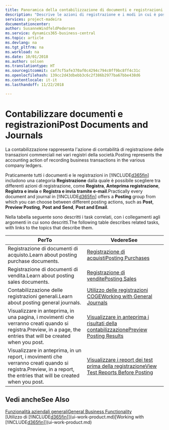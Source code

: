 ```yaml
---
title: Panoramica della contabilizzazione di documenti e registrazioni | Documenti Microsoft
description: "Descrive le azioni di registrazione e i modi in cui è possibile contabilizzare documenti e registrazioni."
services: project-madeira
documentationcenter: 
author: SusanneWindfeldPedersen
ms.service: dynamics365-business-central
ms.topic: article
ms.devlang: na
ms.tgt_pltfrm: na
ms.workload: na
ms.date: 10/01/2018
ms.author: solsen
ms.translationtype: HT
ms.sourcegitcommit: caf7cf5afe370af0c4294c794c0ff9bc8ff4c31c
ms.openlocfilehash: 139cc2d43dbebb3c6c2f386b2977ba67bbe438d6
ms.contentlocale: it-it
ms.lasthandoff: 11/22/2018

---
```

# <a name="post-documents-and-journals"></a><span data-ttu-id="bfb88-103">Contabilizzare documenti e registrazioni</span><span class="sxs-lookup"><span data-stu-id="bfb88-103">Post Documents and Journals</span></span>
<span data-ttu-id="bfb88-104">La contabilizzazione rappresenta l'azione di contabilità di registrazione delle transazioni commerciali nei vari registri della società.</span><span class="sxs-lookup"><span data-stu-id="bfb88-104">Posting represents the accounting action of recording business transactions in the various company ledgers.</span></span>

<span data-ttu-id="bfb88-105">Praticamente tutti i documenti e le registrazioni in [!INCLUDE[d365fin](includes/d365fin_md.md)] includono una categoria **Registrazione** dalla quale è possibile scegliere tra differenti azioni di registrazione, come **Registra**, **Anteprima registrazione**, **Registra e invia** e **Registra e invia tramite e-mail**.</span><span class="sxs-lookup"><span data-stu-id="bfb88-105">Practically every document and journal in [!INCLUDE[d365fin](includes/d365fin_md.md)] offers a **Posting** group from which you can choose between different posting actions, such as **Post**, **Preview Posting**, **Post and Send**, **Post and Email**.</span></span>

<span data-ttu-id="bfb88-106">Nella tabella seguente sono descritti i task correlati, con i collegamenti agli argomenti in cui sono descritti.</span><span class="sxs-lookup"><span data-stu-id="bfb88-106">The following table describes related tasks, with links to the topics that describe them.</span></span>

| <span data-ttu-id="bfb88-107">Per</span><span class="sxs-lookup"><span data-stu-id="bfb88-107">To</span></span> | <span data-ttu-id="bfb88-108">Vedere</span><span class="sxs-lookup"><span data-stu-id="bfb88-108">See</span></span> |
| --- | --- |
| <span data-ttu-id="bfb88-109">Registrazione di documenti di acquisto.</span><span class="sxs-lookup"><span data-stu-id="bfb88-109">Learn about posting purchase documents.</span></span> |[<span data-ttu-id="bfb88-110">Registrazione di acquisti</span><span class="sxs-lookup"><span data-stu-id="bfb88-110">Posting Purchases</span></span>](ui-post-purchases.md) |
| <span data-ttu-id="bfb88-111">Registrazione di documenti di vendita.</span><span class="sxs-lookup"><span data-stu-id="bfb88-111">Learn about posting sales documents.</span></span> |[<span data-ttu-id="bfb88-112">Registrazione di vendite</span><span class="sxs-lookup"><span data-stu-id="bfb88-112">Posting Sales</span></span>](ui-post-sales.md) |
| <span data-ttu-id="bfb88-113">Contabilizzazione delle registrazioni generali.</span><span class="sxs-lookup"><span data-stu-id="bfb88-113">Learn about posting general journals.</span></span> |[<span data-ttu-id="bfb88-114">Utilizzo delle registrazioni COGE</span><span class="sxs-lookup"><span data-stu-id="bfb88-114">Working with General Journals</span></span>](ui-work-general-journals.md) |
| <span data-ttu-id="bfb88-115">Visualizzare in anteprima, in una pagina, i movimenti che verranno creati quando si registra.</span><span class="sxs-lookup"><span data-stu-id="bfb88-115">Preview, in a page, the entries that will be created when you post.</span></span> |[<span data-ttu-id="bfb88-116">Visualizzare in anteprima i risultati della contabilizzazione</span><span class="sxs-lookup"><span data-stu-id="bfb88-116">Preview Posting Results</span></span>](ui-how-preview-post-results.md) |
| <span data-ttu-id="bfb88-117">Visualizzare in anteprima, in un report, i movimenti che verranno creati quando si registra.</span><span class="sxs-lookup"><span data-stu-id="bfb88-117">Preview, in a report, the entries that will be created when you post.</span></span> |[<span data-ttu-id="bfb88-118">Visualizzare i report dei test prima della registrazione</span><span class="sxs-lookup"><span data-stu-id="bfb88-118">View Test Reports Before Posting</span></span>](ui-how-view-test-reports-posting.md) |

## <a name="see-also"></a><span data-ttu-id="bfb88-119">Vedi anche</span><span class="sxs-lookup"><span data-stu-id="bfb88-119">See Also</span></span>
[<span data-ttu-id="bfb88-120">Funzionalità aziendali generali</span><span class="sxs-lookup"><span data-stu-id="bfb88-120">General Business Functionality</span></span>](ui-across-business-areas.md)  
<span data-ttu-id="bfb88-121">[Utilizzo di [!INCLUDE[d365fin](includes/d365fin_md.md)]](ui-work-product.md)</span><span class="sxs-lookup"><span data-stu-id="bfb88-121">[Working with [!INCLUDE[d365fin](includes/d365fin_md.md)]](ui-work-product.md)</span></span>


